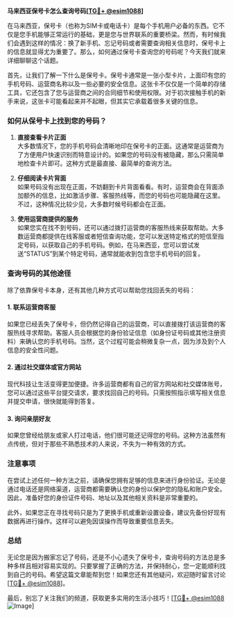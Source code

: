 **马来西亚保号卡怎么查询号码[[TG💪+ @esim1088](https://t.me/s/esim1088)]**

在马来西亚，保号卡（也称为SIM卡或电话卡）是每个手机用户必备的东西。它不仅是您手机能够正常运行的基础，更是您与世界联系的重要桥梁。然而，有时候我们会遇到这样的情况：换了新手机、忘记号码或者需要查询相关信息时，保号卡上的信息就显得尤为重要了。那么，如何通过保号卡查询您的号码呢？今天我们就来详细聊聊这个话题。

首先，让我们了解一下什么是保号卡。保号卡通常是一张小型卡片，上面印有您的手机号码、运营商名称以及一些必要的安全信息。这张卡不仅仅是一个简单的存储工具，它还包含了您与运营商之间的合同细节和使用权限。对于初次接触手机的新手来说，这张卡可能看起来并不起眼，但其实它承载着很多关键的信息。

### 如何从保号卡上找到您的号码？

1. **直接查看卡片正面**  
   大多数情况下，您的手机号码会清晰地印在保号卡的正面。这通常是运营商为了方便用户快速识别而特意设计的。如果您的号码没有被隐藏，那么只需简单地检查卡片即可。这种方式是最直接、最简单的查询方法。

2. **仔细阅读卡片背面**  
   如果号码没有出现在正面，不妨翻到卡片背面看看。有时，运营商会在背面添加额外的信息，比如激活步骤、客服热线等，而您的号码也可能隐藏在这里。不过，这种情况比较少见，大多数时候号码都会在正面。

3. **使用运营商提供的服务**  
   如果您实在找不到号码，还可以通过拨打运营商的客服热线来获取帮助。大多数运营商都提供在线客服或者短信查询功能，您可以发送特定格式的短信至指定号码，以获取自己的手机号码。例如，在马来西亚，您可以尝试发送“STATUS”到某个特定号码，通常就能收到包含您手机号码的回复。

### 查询号码的其他途径

除了依靠保号卡本身，还有其他几种方式可以帮助您找回丢失的号码：

#### 1. **联系运营商客服**
   如果您已经丢失了保号卡，但仍然记得自己的运营商，可以直接拨打该运营商的客服热线寻求帮助。客服人员会根据您的身份验证信息（如身份证号码或其他注册资料）来确认您的手机号码。当然，这个过程可能会稍微复杂一点，因为涉及到个人信息的安全性问题。

#### 2. **通过社交媒体或官方网站**
   现代科技让生活变得更加便捷。许多运营商都有自己的官方网站和社交媒体账号，您可以通过这些平台提交请求，要求找回自己的号码。只需按照指示填写相关信息并提交申请，很快就能得到答复。

#### 3. **询问亲朋好友**
   如果您曾经给朋友或家人打过电话，他们很可能还记得您的号码。这种方法虽然有点传统，但对于那些不熟悉技术的人来说，不失为一种有效的方式。

### 注意事项

在尝试上述任何一种方法之前，请确保您拥有足够的信息来进行身份验证。无论是通过电话还是网络渠道，运营商都需要确认您的身份以保护您的隐私和账户安全。因此，准备好您的身份证件号码、地址以及其他相关资料是非常重要的。

此外，如果您正在寻找号码只是为了更换手机或重新设置设备，建议先备份好现有数据再进行操作。这样可以避免因误操作而导致重要信息丢失。

### 总结

无论您是因为搬家忘记了号码，还是不小心遗失了保号卡，查询号码的方法总是多种多样且相对容易实现的。只要掌握了正确的方法，并保持耐心，您一定能顺利找到自己的号码。希望这篇文章能帮到您！如果您还有其他疑问，欢迎随时留言讨论[[TG💪+ @esim1088](https://t.me/s/esim1088)]。

最后，别忘了关注我们的频道，获取更多实用的生活小技巧！[[TG💪+ @esim1088](https://t.me/s/esim1088) ![Image](https://i.postimg.cc/4NQfJmqS/Snipaste-2025-05-13-00-14-12.png)]